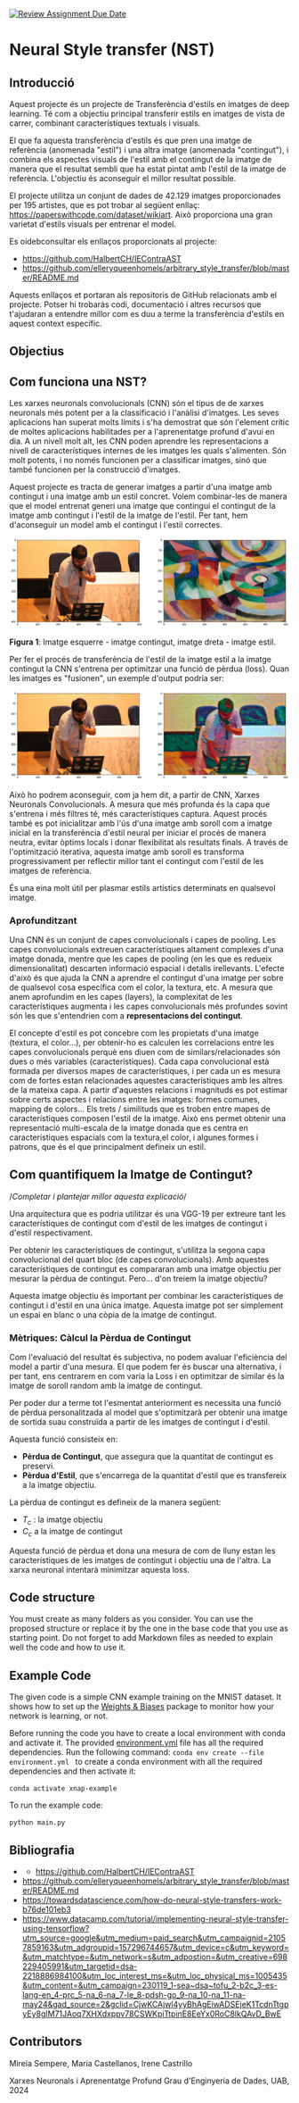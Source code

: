 [![Review Assignment Due Date](https://classroom.github.com/assets/deadline-readme-button-24ddc0f5d75046c5622901739e7c5dd533143b0c8e959d652212380cedb1ea36.svg)](https://classroom.github.com/a/L30CyvB9)
# Neural Style transfer (NST)

## Introducció
Aquest projecte és un projecte de Transferència d'estils en imatges de deep learning. Té com a objectiu principal transferir estils en imatges de vista de carrer, combinant característiques textuals i visuals.

El que fa aquesta transferència d'estils és que pren una imatge de referència (anomenada "estil") i una altra imatge (anomenada "contingut"), i combina els aspectes visuals de l'estil amb el contingut de la imatge de manera que el resultat sembli que ha estat pintat amb l'estil de la imatge de referència. L'objectiu és aconseguir el millor resultat possible.

El projecte utilitza un conjunt de dades de 42.129 imatges proporcionades per 195 artistes, que es pot trobar al següent enllaç: https://paperswithcode.com/dataset/wikiart. Això proporciona una gran varietat d'estils visuals per entrenar el model.

Es oidebconsultar els enllaços proporcionats al projecte:

- https://github.com/HalbertCH/IEContraAST
- https://github.com/elleryqueenhomels/arbitrary_style_transfer/blob/master/README.md

Aquests enllaços et portaran als repositoris de GitHub relacionats amb el projecte. Potser hi trobaràs codi, documentació i altres recursos que t'ajudaran a entendre millor com es duu a terme la transferència d'estils en aquest context específic.

## Objectius



## Com funciona una NST?
Les xarxes neuronals convolucionals (CNN) són el tipus de de xarxes neuronals més potent per a la classificació i l'anàlisi d'imatges. Les seves aplicacions han superat molts límits i s'ha demostrat que són l'element crític de moltes aplicacions habilitades per a l'aprenentatge profund d'avui en dia. A un nivell molt alt, les CNN poden aprendre les representacions a nivell de característiques internes de les imatges les quals s'alimenten. Són molt potents, i no només funcionen per a classificar imatges, sinó que també funcionen per la construcció d'imatges.

Aquest projecte es tracta de generar imatges a partir d'una imatge amb contingut i una imatge amb un estil concret. Volem combinar-les de manera que el model entrenat generi una imatge que contingui el contingut de la imatge amb contingut i l'estil de la imatge de l'estil. Per tant, hem d'aconseguir un model amb el contingut i l'estil correctes. 

![Imatge1](img/Img1.png)

**Figura 1**: Imatge esquerre - imatge contingut, imatge dreta - imatge estil.

Per fer el procés de transferència de l'estil de la imatge estil a la imatge contingut la CNN s'entrena per optimitzar una funció de pèrdua (loss). Quan les imatges es "fusionen", un exemple d'output podria ser: 

![Imatge2](img/Img2.png)

Això ho podrem aconseguir, com ja hem dit, a partir de CNN, Xarxes Neuronals Convolucionals. A mesura que més profunda és la capa que s'entrena i més filtres té, més característiques captura. Aquest procés també es pot inicialitzar amb l'ús d'una imatge amb soroll com a imatge inicial en la transferència d'estil neural per iniciar el procés de manera neutra, evitar òptims locals i donar flexibilitat als resultats finals. A través de l'optimització iterativa, aquesta imatge amb soroll es transforma progressivament per reflectir millor tant el contingut com l'estil de les imatges de referència.

És una eina molt útil per plasmar estils artístics determinats en qualsevol imatge. 

### Aprofunditzant

Una CNN és un conjunt de capes convolucionals i capes de pooling. Les capes convolucionals extreuen característiques altament complexes d'una imatge donada, mentre que les capes de pooling (en les que es redueix dimensionalitat) descarten informació espacial i detalls irellevants. L'efecte d'això és que ajuda la CNN a aprendre el contingut d'una imatge per sobre de qualsevol cosa específica com el color, la textura, etc. A mesura que anem aprofundim en les capes (layers), la complexitat de les característiques augmenta i les capes convolucionals més profundes sovint són les que s'entendrien com a **representacions del contingut**.

El concepte d'estil es pot concebre com les propietats d'una imatge (textura, el color...), per obtenir-ho es calculen les correlacions entre les capes convolucionals perquè ens diuen com de similars/relacionades són dues o més variables (característiques). Cada capa convolucional està formada per diversos mapes de característiques, i per cada un es mesura com de fortes estan relacionades aquestes característiques amb les altres de la mateixa capa. A partir d'aquestes relacions i magnituds es pot estimar sobre certs aspectes i relacions entre les imatges: formes comunes, mapping de colors... Els trets / similituds que es troben entre mapes de característiques composen l'estil de la imatge. Això ens permet obtenir una representació multi-escala de la imatge donada que es centra en característiques espacials com la textura,el color, i algunes formes i patrons, que és el que principalment defineix un estil.

## Com quantifiquem la Imatge de Contingut?


/*Completar i plantejar millor aquesta explicació*/

Una arquitectura que es podria utilitzar és una VGG-19 per extreure tant les característiques de contingut com d'estil de les imatges de contingut i d'estil respectivament. 

Per obtenir les característiques de contingut, s'utilitza la segona capa convolucional del quart bloc (de capes convolucionals). Amb aquestes característiques de contingut es compararan amb una imatge objectiu per mesurar la pèrdua de contingut. Pero... d'on treiem la imatge objectiu?

Aquesta imatge objectiu és important per combinar les característiques de contingut i d'estil en una única imatge. Aquesta imatge pot ser simplement un espai en blanc o una còpia de la imatge de contingut. 

### Mètriques: Càlcul la Pèrdua de Contingut

Com l'evaluació del resultat és subjectiva, no podem avaluar l'eficiència del model a partir d'una mesura. El que podem fer és buscar una alternativa, i per tant,  ens centrarem en com varia la Loss i en optimitzar de similar és la imatge de soroll random amb la imatge de contingut.

Per poder dur a terme tot l'esmentat anteriorment es necessita una funció de pèrdua personalitzada al model que s'optimitzarà per obtenir una imatge de sortida suau construïda a partir de les imatges de contingut i d'estil. 

Aquesta funció consisteix en:

- **Pèrdua de Contingut**, que assegura que la quantitat de contingut es preservi.
- **Pèrdua d'Estil**, que s'encarrega de la quantitat d'estil que es transfereix a la imatge objectiu.

La pèrdua de contingut es defineix de la manera següent:

- $T_c$ : la imatge objectiu
- $C_c$ a la imatge de contingut

Aquesta funció de pèrdua et dona una mesura de com de lluny estan les característiques de les imatges de contingut i objectiu una de l'altra. La xarxa neuronal intentarà minimitzar aquesta loss. 



## Code structure
You must create as many folders as you consider. You can use the proposed structure or replace it by the one in the base code that you use as starting point. Do not forget to add Markdown files as needed to explain well the code and how to use it.

## Example Code
The given code is a simple CNN example training on the MNIST dataset. It shows how to set up the [Weights & Biases](https://wandb.ai/site)  package to monitor how your network is learning, or not.

Before running the code you have to create a local environment with conda and activate it. The provided [environment.yml](https://github.com/DCC-UAB/XNAP-Project/environment.yml) file has all the required dependencies. Run the following command: ``conda env create --file environment.yml `` to create a conda environment with all the required dependencies and then activate it:
```
conda activate xnap-example
```

To run the example code:
```
python main.py
```

## Bibliografia

- - https://github.com/HalbertCH/IEContraAST
- https://github.com/elleryqueenhomels/arbitrary_style_transfer/blob/master/README.md
- https://towardsdatascience.com/how-do-neural-style-transfers-work-b76de101eb3
- https://www.datacamp.com/tutorial/implementing-neural-style-transfer-using-tensorflow?utm_source=google&utm_medium=paid_search&utm_campaignid=21057859163&utm_adgroupid=157296744657&utm_device=c&utm_keyword=&utm_matchtype=&utm_network=s&utm_adpostion=&utm_creative=698229405991&utm_targetid=dsa-2218886984100&utm_loc_interest_ms=&utm_loc_physical_ms=1005435&utm_content=&utm_campaign=230119_1-sea~dsa~tofu_2-b2c_3-es-lang-en_4-prc_5-na_6-na_7-le_8-pdsh-go_9-na_10-na_11-na-may24&gad_source=2&gclid=CjwKCAjwl4yyBhAgEiwADSEjeK1TcdnTtgpyEy8gIM71JAoq7XHXdxppv78CSWKpiTtpinE8EeYx0RoC8lkQAvD_BwE

## Contributors
Mireia Sempere, Maria Castellanos, Irene Castrillo

Xarxes Neuronals i Aprenentatge Profund
Grau d'Enginyeria de Dades, 
UAB, 2024

